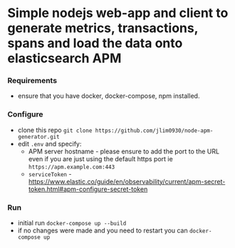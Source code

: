 # Simple nodejs web-app and client to generate metrics, transactions, spans and load the data onto elasticsearch APM

### Requirements
- ensure that you have docker, docker-compose, npm installed.

### Configure

- clone this repo `git clone https://github.com/jlim0930/node-apm-generator.git`
- edit `.env` and specify:
  - APM server hostname - please ensure to add the port to the URL even if you are just using the default https port ie `https://apm.example.com:443`
  - `serviceToken` - https://www.elastic.co/guide/en/observability/current/apm-secret-token.html#apm-configure-secret-token

### Run
- initial run `docker-compose up --build`
- if no changes were made and you need to restart you can `docker-compose up`

